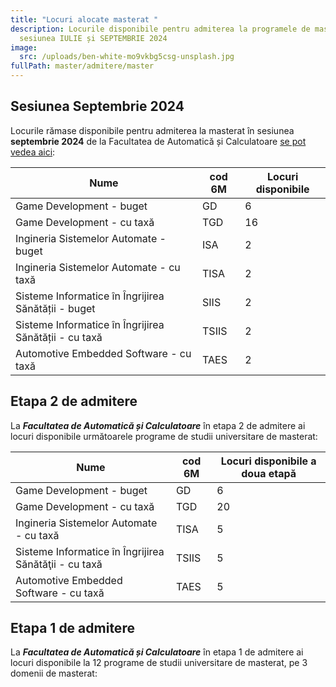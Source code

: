 ```yaml
---
title: "Locuri alocate masterat "
description: Locurile disponibile pentru admiterea la programele de masterat,
  sesiunea IULIE și SEPTEMBRIE 2024
image:
  src: /uploads/ben-white-mo9vkbg5csg-unsplash.jpg
fullPath: master/admitere/master
---
```

## Sesiunea Septembrie 2024

Locurile rămase disponibile pentru admiterea la masterat în sesiunea **septembrie 2024** de la Facultatea de Automatică și Calculatoare [se pot vedea aici](https://upt.ro/img/files/2023-2024/Admitere/master/Locuri%20libere_Master_septembrie_site_update06.09.2024.pdf):

| **Nume**                                              | **cod 6M** | **Locuri disponibile** |
|-------------------------------------------------------|------------|------------------------|
| Game Development - buget                              | GD         | 6                      |
| Game Development - cu taxă                            | TGD        | 16                     |
| Ingineria Sistemelor Automate - buget                 | ISA        | 2                      |
| Ingineria Sistemelor Automate - cu taxă               | TISA       | 2                      |
| Sisteme Informatice în Îngrijirea Sănătății - buget   | SIIS       | 2                      |
| Sisteme Informatice în Îngrijirea Sănătății - cu taxă | TSIIS      | 2                      |
| Automotive Embedded Software - cu taxă                | TAES       | 2                      |

## Etapa 2 de admitere

La ***Facultatea de Automatică și Calculatoare*** în etapa 2 de admitere ai locuri disponibile următoarele programe de studii universitare de masterat:

| **Nume**                                              | **cod 6M** | **Locuri disponibile a doua etapă** |
| ----------------------------------------------------- | ---------- | ----------------------------------- |
| Game Development -  buget                             | GD         | 6                                   |
| Game Development -  cu taxă                           | TGD        | 20                                  |
| Ingineria Sistemelor Automate - cu taxă               | TISA       | 5                                   |
| Sisteme Informatice în Îngrijirea Sănătăţii - cu taxă | TSIIS      | 5                                   |
| Automotive Embedded Software - cu taxă                | TAES       | 5                                   |

## Etapa 1 de admitere

La ***Facultatea de Automatică și Calculatoare*** în etapa 1 de admitere ai locuri disponibile la 12 programe de studii universitare de masterat, pe 3 domenii de masterat:

<Fig src="/uploads/loc-master.png" alt="" caption=""></Fig>